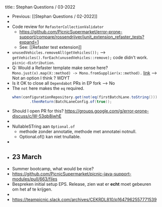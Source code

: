 title:: Stephan Questions / 03-2022

- Previous: [[Stephan Questions / 02-2022]]
-
- Code review for `RefasterCollectionValidator`
	- https://github.com/PicnicSupermarket/error-prone-support/compare/rossendrijver/junit_extension_refaster_tests?expand=1
	- See: [[Refaster test extension]]
- `unusedVehicles.removeAll(getVehicles());` --> `getVehicles().forEach(unusedVehicles::remove);` code didn't work. `picnic-distribution`.
- Q: Would a Refaster template make sense here? 
  `Mono.just(x).map(X::method) -> Mono.fromSupplier(x::method).` [link](https://github.com/PicnicSupermarket/picnic-platform/pull/8660#discussion_r811888338) --> Not an option I think ? WDYT
- Is it OK to close all `Dependabot` PRs in EP fork --> No
- The `not` here makes the `eq` required.
  ```java
  when(configurationRepository.get(not(eq(firstBatchLane.toString())), eq(BatchLaneConfig.class)))
          .thenReturn(BatchLaneConfig.of(true));
  ```
- Should I open PR for this? https://groups.google.com/g/error-prone-discuss/c/W-53qb8jwhE
-
- NullableSTring aan `Optional.of`
	- methode zonder annotatie, methode met annotatei notnull.
	- Optional.of() kan niet tnullable.
-
- ## 23 March
- Summer bootcamp, what would be nice?
- https://github.com/PicnicSupermarket/picnic-java-support-modules/pull/663/files
- Bespreken initial setup EPS. Release, zien wat er **echt** moet gebeuren om het af te krijgen.
-
- https://teampicnic.slack.com/archives/CEKRDL810/p1647962557771539